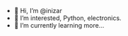 - 👋 Hi, I’m @inizar
- 👀 I’m interested, Python, electronics.
- 🌱 I’m currently learning more...


<!---
inizar/inizar is a ✨ special ✨ repository because its `README.md` (this file) appears on your GitHub profile.
You can click the Preview link to take a look at your changes.
--->

